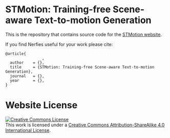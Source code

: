 # STMotion: Training-free Scene-aware Text-to-motion Generation

This is the repository that contains source code for the [STMotion website](https://anonymouslolsacsa.github.io/STMotion.github.io/).

If you find Nerfies useful for your work please cite:
```
@article{
                ,
  author    = {},
  title     = {STMotion: Training-free Scene-aware Text-to-motion Generation},
  journal   = {},
  year      = {},
}
```

# Website License
<a rel="license" href="http://creativecommons.org/licenses/by-sa/4.0/"><img alt="Creative Commons License" style="border-width:0" src="https://i.creativecommons.org/l/by-sa/4.0/88x31.png" /></a><br />This work is licensed under a <a rel="license" href="http://creativecommons.org/licenses/by-sa/4.0/">Creative Commons Attribution-ShareAlike 4.0 International License</a>.
